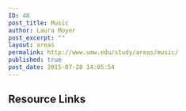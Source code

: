 ```yaml
---
ID: 48
post_title: Music
author: Laura Moyer
post_excerpt: ""
layout: areas
permalink: http://www.umw.edu/study/areas/music/
published: true
post_date: 2015-07-28 14:05:54
---
```


<!-- Types Custom Fields: -->

<!-- resource-links -->
<h2>Resource Links</h2>
<!-- End resource-links -->

<!-- End Types Custom Fields -->
